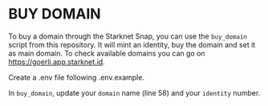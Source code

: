# BUY DOMAIN

To buy a domain through the Starknet Snap, you can use the `buy_domain` script from this repository. It will mint an identity, buy the domain and set it as main domain. To check available domains you can go on https://goerli.app.starknet.id.

Create a .env file following .env.example.

In `buy_domain`, update your `domain` name (line 58) and your `identity` number.
